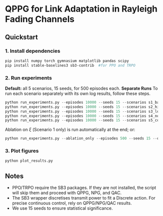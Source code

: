 
# QPPG for Link Adaptation in Rayleigh Fading Channels

## Quickstart
### 1. Install dependencies
```bash
pip install numpy torch gymnasium matplotlib pandas scipy
pip install stable-baselines3 sb3-contrib  #for PPO and TRPO
```

### 2. Run experiments
**Default:** all 5 scenarios, 15 seeds, for 500 episodes each.
**Separate Runs** To run each scenario separately with its own log results, follow these steps.
```python
python run_experiments.py --episodes 10000 --seeds 15 --scenarios s1_baseline --out results_s1_10000ep
python run_experiments.py --episodes 10000 --seeds 15 --scenarios s2_high_dim --out results_s2_10000ep
python run_experiments.py --episodes 10000 --seeds 15 --scenarios s3_low_csi --out results_s3_10000ep
python run_experiments.py --episodes 10000 --seeds 15 --scenarios s4_noise_uncert --out results_s4_10000ep
python run_experiments.py --episodes 10000 --seeds 15 --scenarios s5_combined --out results_s5_10000ep
```
Ablation on $\xi$ (Scenario 1 only) is run automatically at the end; or:
```python
python run_experiments.py --ablation_only --episodes 500 --seeds 15 --out results
```

### 3. Plot figures
```python
python plot_results.py
```


## Notes
- PPO/TRPO require the SB3 packages. If they are not installed, the script will skip them and proceed with QPPG, NPG, and QAC.
- The SB3 wrapper discretises transmit power to fit a Discrete action. For precise continuous control, rely on QPPG/NPG/QAC results.
- We use 15 seeds to ensure statistical significance.

